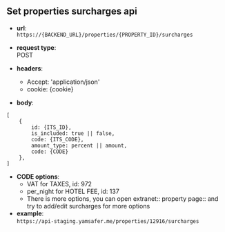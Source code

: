 ## Set properties surcharges api

* **url**:  
`https://{BACKEND_URL}/properties/{PROPERTY_ID}/surcharges`


* **request type**:  
POST  

* **headers**:
    - Accept: 'application/json'
    - cookie: {cookie}  

* **body**:  
```
[  
    {  
        id: {ITS_ID},  
        is_included: true || false,  
        code: {ITS_CODE},  
        amount_type: percent || amount,  
        code: {CODE}  
    },  
]  
```

* **CODE options**:  
    * VAT for TAXES, id: 972
    * per_night for HOTEL FEE, id: 137
    *  There is more options, you can open extranet:: property page:: and try to add/edit surcharges for more options
* **example**:  
`https://api-staging.yamsafer.me/properties/12916/surcharges`  
